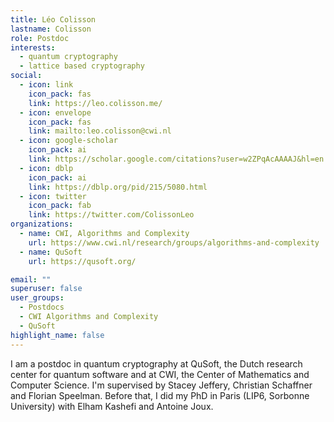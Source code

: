 ```yaml
---
title: Léo Colisson
lastname: Colisson
role: Postdoc
interests:
  - quantum cryptography
  - lattice based cryptography
social:
  - icon: link
    icon_pack: fas
    link: https://leo.colisson.me/
  - icon: envelope
    icon_pack: fas
    link: mailto:leo.colisson@cwi.nl
  - icon: google-scholar
    icon_pack: ai
    link: https://scholar.google.com/citations?user=w2ZPqAcAAAAJ&hl=en
  - icon: dblp
    icon_pack: ai
    link: https://dblp.org/pid/215/5080.html
  - icon: twitter
    icon_pack: fab
    link: https://twitter.com/ColissonLeo
organizations:
  - name: CWI, Algorithms and Complexity
    url: https://www.cwi.nl/research/groups/algorithms-and-complexity
  - name: QuSoft
    url: https://qusoft.org/

email: ""
superuser: false
user_groups:
  - Postdocs
  - CWI Algorithms and Complexity
  - QuSoft
highlight_name: false
---
```


I am a postdoc in quantum cryptography at QuSoft, the Dutch research center for quantum software and at CWI, the Center of Mathematics and Computer Science. I'm supervised by Stacey Jeffery, Christian Schaffner and Florian Speelman. Before that, I did my PhD in Paris (LIP6, Sorbonne University) with Elham Kashefi and Antoine Joux.
